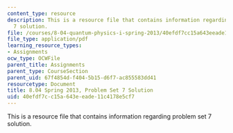 ```yaml
---
content_type: resource
description: This is a resource file that contains information regarding problem set
  7 solution.
file: /courses/8-04-quantum-physics-i-spring-2013/40efdf7cc15a643eeade11c4178e5cf7_MIT8_04S13_ps7_sol.pdf
file_type: application/pdf
learning_resource_types:
- Assignments
ocw_type: OCWFile
parent_title: Assignments
parent_type: CourseSection
parent_uid: 67f4854d-f404-5b15-d6f7-ac855583dd41
resourcetype: Document
title: 8.04 Spring 2013, Problem Set 7 Solution
uid: 40efdf7c-c15a-643e-eade-11c4178e5cf7
---
```

This is a resource file that contains information regarding problem set 7 solution.

